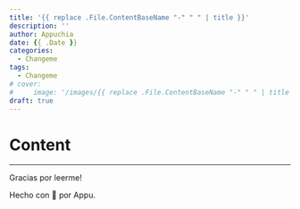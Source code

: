 ```yaml
---
title: '{{ replace .File.ContentBaseName "-" " " | title }}'
description: ''
author: Appuchia
date: {{ .Date }}
categories:
  - Changeme
tags:
  - Changeme
# cover:
#     image: '/images/{{ replace .File.ContentBaseName "-" " " | title }}'
draft: true
---
```


# Content

---

Gracias por leerme!

Hecho con 🖤 por Appu.
